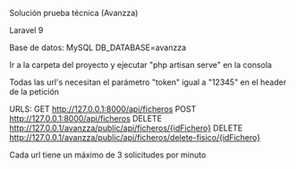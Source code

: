 Solución prueba técnica (Avanzza)

Laravel 9

Base de datos:
MySQL
DB_DATABASE=avanzza

Ir a la carpeta del proyecto y ejecutar "php artisan serve" en la consola

Todas las url's necesitan el parámetro "token" igual a "12345" en el header de la petición

URLS:
GET http://127.0.0.1:8000/api/ficheros
POST http://127.0.0.1:8000/api/ficheros
DELETE http://127.0.0.1/avanzza/public/api/ficheros/{idFichero}
DELETE http://127.0.0.1/avanzza/public/api/ficheros/delete-fisico/{idFichero}

Cada url tiene un máximo de 3 solicitudes por minuto